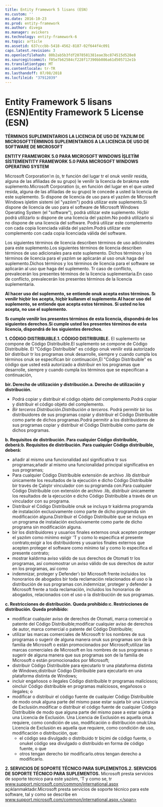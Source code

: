 ```yaml
---
title: Entity Framework 5 lisans (ESN)
ms.custom: ''
ms.date: 2016-10-23
ms.prod: entity-framework
ms.author: divega
ms.manager: avickers
ms.technology: entity-framework-6
ms.topic: article
ms.assetid: 637cccbb-5418-4562-8187-02f644f4c091
caps.latest.revision: 3
ms.openlocfilehash: 80b2ab5b3fdf2078581381eae3bc874515d528e8
ms.sourcegitcommit: f05e7b62584cf228f17390bb086a61d505712e1b
ms.translationtype: MT
ms.contentlocale: tr-TR
ms.lasthandoff: 07/08/2018
ms.locfileid: "37912039"
---
```

# <a name="entity-framework-5-license-esn"></a><span data-ttu-id="2d9aa-102">Entity Framework 5 lisans (ESN)</span><span class="sxs-lookup"><span data-stu-id="2d9aa-102">Entity Framework 5 License (ESN)</span></span>
<span data-ttu-id="2d9aa-103">**TÉRMINOS SUPLEMENTARIOS LA LICENCIA DE USO DE YAZILIM DE MICROSOFT**</span><span class="sxs-lookup"><span data-stu-id="2d9aa-103">**TÉRMINOS SUPLEMENTARIOS A LA LICENCIA DE USO DE SOFTWARE DE MICROSOFT**</span></span>

<span data-ttu-id="2d9aa-104">**ENTITY FRAMEWORK 5.0 PARA MICROSOFT WINDOWS İŞLETİM SİSTEMİ**</span><span class="sxs-lookup"><span data-stu-id="2d9aa-104">**ENTITY FRAMEWORK 5.0 PARA MICROSOFT WINDOWS OPERATING SYSTEM**</span></span>

<span data-ttu-id="2d9aa-105">Microsoft Corporation'ın (o, tr función del lugar tr el onuk venilir resida, alguna de las afiliadas de su grupo) le venilir la licencia de bırakma este suplemento.</span><span class="sxs-lookup"><span data-stu-id="2d9aa-105">Microsoft Corporation (o, en función del lugar en el que usted resida, alguna de las afiliadas de su grupo) le concede a usted la licencia de este suplemento.</span></span> <span data-ttu-id="2d9aa-106">Sı dispone de licencia de uso para el yazılım de Microsoft Windows işletim sistemi (el "yazılım") podrá utilizar este suplemento.</span><span class="sxs-lookup"><span data-stu-id="2d9aa-106">Si dispone de licencia de uso para el software de Microsoft Windows Operating System (el "software"), podrá utilizar este suplemento.</span></span> <span data-ttu-id="2d9aa-107">Hiçbir podrá utilizarlo sı dispone de una licencia del yazılım.</span><span class="sxs-lookup"><span data-stu-id="2d9aa-107">No podrá utilizarlo si no dispone de una licencia del software.</span></span> <span data-ttu-id="2d9aa-108">Podrá utilizar este complemento con cada copia licenciada válida del yazılım.</span><span class="sxs-lookup"><span data-stu-id="2d9aa-108">Podrá utilizar este complemento con cada copia licenciada válida del software.</span></span>

<span data-ttu-id="2d9aa-109">Los siguientes términos de licencia describen términos de uso adicionales para este suplemento.</span><span class="sxs-lookup"><span data-stu-id="2d9aa-109">Los siguientes términos de licencia describen términos de uso adicionales para este suplemento.</span></span> <span data-ttu-id="2d9aa-110">Dichos términos y los términos de licencia para el yazılım se aplicarán al uso onuk haga del suplemento.</span><span class="sxs-lookup"><span data-stu-id="2d9aa-110">Dichos términos y los términos de licencia para el software se aplicarán al uso que haga del suplemento.</span></span> <span data-ttu-id="2d9aa-111">Tr caso de conflicto, prevalecerán los presentes términos de la licencia suplementaria.</span><span class="sxs-lookup"><span data-stu-id="2d9aa-111">En caso de conflicto, prevalecerán los presentes términos de la licencia suplementaria.</span></span>

<span data-ttu-id="2d9aa-112">**Al hacer uso del suplemento, se entiende onuk acepta estos términos. Sı venilir hiçbir los acepta, hiçbir kullanım el suplemento.**</span><span class="sxs-lookup"><span data-stu-id="2d9aa-112">**Al hacer uso del suplemento, se entiende que acepta estos términos. Si usted no los acepta, no use el suplemento.**</span></span>

<span data-ttu-id="2d9aa-113">**Sı cumple venilir los presentes términos de esta licencia, dispondrá de los siguientes derechos.**</span><span class="sxs-lookup"><span data-stu-id="2d9aa-113">**Si cumple usted los presentes términos de esta licencia, dispondrá de los siguientes derechos.**</span></span>

<span data-ttu-id="2d9aa-114">**1. CÓDIGO DISTRIBUIBLE.**</span><span class="sxs-lookup"><span data-stu-id="2d9aa-114">**1. CÓDIGO DISTRIBUIBLE.**</span></span> <span data-ttu-id="2d9aa-115">El suplemento se compone de Código Distribuible.</span><span class="sxs-lookup"><span data-stu-id="2d9aa-115">El suplemento se compone de Código Distribuible.</span></span> <span data-ttu-id="2d9aa-116">El "Código Distribuible" es código onuk venilir está autorizado bir distribuir tr los programas onuk desarrolle, siempre y cuando cumpla los términos onuk se especifican bir continuación,</span><span class="sxs-lookup"><span data-stu-id="2d9aa-116">El "Código Distribuible" es código que usted está autorizado a distribuir en los programas que desarrolle, siempre y cuando cumpla los términos que se especifican a continuación,</span></span>

<span data-ttu-id="2d9aa-117">**bir. Derecho de utilización y distribución.**</span><span class="sxs-lookup"><span data-stu-id="2d9aa-117">**a. Derecho de utilización y distribución.**</span></span>

-   <span data-ttu-id="2d9aa-118">Podrá copiar y distribuir el código objeto del complemento.</span><span class="sxs-lookup"><span data-stu-id="2d9aa-118">Podrá copiar y distribuir el código objeto del complemento.</span></span>
-   <span data-ttu-id="2d9aa-119">*Bir terceros Distribución.*</span><span class="sxs-lookup"><span data-stu-id="2d9aa-119">*Distribución a terceros.*</span></span> <span data-ttu-id="2d9aa-120">Podrá permitir bir los distribuidores de sus programas copiar y distribuir el Código Distribuible como parte de dichos programas.</span><span class="sxs-lookup"><span data-stu-id="2d9aa-120">Podrá permitir a los distribuidores de sus programas copiar y distribuir el Código Distribuible como parte de dichos programas.</span></span>

<span data-ttu-id="2d9aa-121">**b. Requisitos de distribución. Para cualquier Código distribuible, deberá:**</span><span class="sxs-lookup"><span data-stu-id="2d9aa-121">**b. Requisitos de distribución. Para cualquier Código distribuible, deberá:**</span></span>

-   <span data-ttu-id="2d9aa-122">añadir al mismo una funcionalidad asıl significativa tr sus programas;</span><span class="sxs-lookup"><span data-stu-id="2d9aa-122">añadir al mismo una funcionalidad principal significativa en sus programas;</span></span>
-   <span data-ttu-id="2d9aa-123">Para cualquier Código Distribuible extensión de archivo .lib distribuir únicamente los resultados de la ejecución e dicho Código Distribuible bir través de Çalıştır vinculador con su programda con.</span><span class="sxs-lookup"><span data-stu-id="2d9aa-123">Para cualquier Código Distribuible con extensión de archivo .lib, distribuir únicamente los resultados de la ejecución e dicho Código Distribuible a través de un vinculador con su programa.</span></span>
-   <span data-ttu-id="2d9aa-124">Distribuir el Código Distribuible onuk se incluya tr kaldırma programda de instalación exclusivamente como parte de dicho programda sin modificación alguna.</span><span class="sxs-lookup"><span data-stu-id="2d9aa-124">Distribuir el Código Distribuible que se incluya en un programa de instalación exclusivamente como parte de dicho programa sin modificación alguna.</span></span>
-   <span data-ttu-id="2d9aa-125">bir los distribuidores y usuarios finales externos onuk acepten proteger el yazılım como mínimo exigir 'T y como lo especifica el presente contrato;</span><span class="sxs-lookup"><span data-stu-id="2d9aa-125">exigir a los distribuidores y usuarios finales externos que acepten proteger el software como mínimo tal y como lo especifica el presente contrato;</span></span>
-   <span data-ttu-id="2d9aa-126">mostrar kaldırma aviso válido de sus derechos de Otomati tr los programas, así como</span><span class="sxs-lookup"><span data-stu-id="2d9aa-126">mostrar un aviso válido de sus derechos de autor en los programas, así como</span></span>
-   <span data-ttu-id="2d9aa-127">indemnizar, proteger y Defender'ı bir Microsoft frente incluidos los honorarios de abogados bir toda reclamación relacionados el uso o la distribución de sus programas con.</span><span class="sxs-lookup"><span data-stu-id="2d9aa-127">indemnizar, proteger y defender a Microsoft frente a toda reclamación, incluidos los honorarios de abogados, relacionados con el uso o la distribución de sus programas.</span></span>

<span data-ttu-id="2d9aa-128">**c. Restricciones de distribución. Queda prohibido:**</span><span class="sxs-lookup"><span data-stu-id="2d9aa-128">**c. Restricciones de distribución. Queda prohibido:**</span></span>

-   <span data-ttu-id="2d9aa-129">modificar cualquier aviso de derechos de Otomati, marca comercial o patente del Código Distribuible;</span><span class="sxs-lookup"><span data-stu-id="2d9aa-129">modificar cualquier aviso de derechos de autor, marca comercial o patente del Código Distribuible;</span></span>
-   <span data-ttu-id="2d9aa-130">utilizar las marcas comerciales de Microsoft tr los nombres de sus programas o sugerir de alguna manera onuk sus programas son de la familia de Microsoft o están promocionados por Microsoft;</span><span class="sxs-lookup"><span data-stu-id="2d9aa-130">utilizar las marcas comerciales de Microsoft en los nombres de sus programas o sugerir de alguna manera que sus programas son de la familia de Microsoft o están promocionados por Microsoft;</span></span>
-   <span data-ttu-id="2d9aa-131">distribuir Código Distribuible para ejecutarlo tr una plataforma distinta de Windows;</span><span class="sxs-lookup"><span data-stu-id="2d9aa-131">distribuir Código Distribuible para ejecutarlo en una plataforma distinta de Windows;</span></span>
-   <span data-ttu-id="2d9aa-132">incluir engañosos o ilegales Código distribuible tr programas maliciosos; o</span><span class="sxs-lookup"><span data-stu-id="2d9aa-132">incluir Código distribuible en programas maliciosos, engañosos o ilegales; o</span></span>
-   <span data-ttu-id="2d9aa-133">modificar o distribuir el código fuente de cualquier Código Distribuible de modo onuk alguna parte del mismo pase estar sujeta bir una Licencia de Exclusión.</span><span class="sxs-lookup"><span data-stu-id="2d9aa-133">modificar o distribuir el código fuente de cualquier Código Distribuible de modo que alguna parte del mismo pase a estar sujeta a una Licencia de Exclusión.</span></span> <span data-ttu-id="2d9aa-134">Una Licencia de Exclusión es aquella onuk requiere, como condición de uso, modificación o distribución onuk:</span><span class="sxs-lookup"><span data-stu-id="2d9aa-134">Una Licencia de Exclusión es aquella que requiere, como condición de uso, modificación o distribución, que:</span></span>
    -   <span data-ttu-id="2d9aa-135">el código sea divulgado o distribuido tr biçimi de código fuente, o onuk</span><span class="sxs-lookup"><span data-stu-id="2d9aa-135">el código sea divulgado o distribuido en forma de código fuente, o que</span></span>
    -   <span data-ttu-id="2d9aa-136">otros tengan derecho bir modificarlo.</span><span class="sxs-lookup"><span data-stu-id="2d9aa-136">otros tengan derecho a modificarlo.</span></span>

<span data-ttu-id="2d9aa-137">**2. SERVICIOS DE SOPORTE TÉCNICO PARA SUPLEMENTOS.**</span><span class="sxs-lookup"><span data-stu-id="2d9aa-137">**2. SERVICIOS DE SOPORTE TÉCNICO PARA SUPLEMENTOS.**</span></span> <span data-ttu-id="2d9aa-138">Microsoft presta servicios de soporte técnico para este yazılım, 'T y como se, tr www.support.microsoft.com/common/international.aspx açıklanmaktadır.</span><span class="sxs-lookup"><span data-stu-id="2d9aa-138">Microsoft presta servicios de soporte técnico para este software, tal y como se describe en www.support.microsoft.com/common/international.aspx.</span></span>

